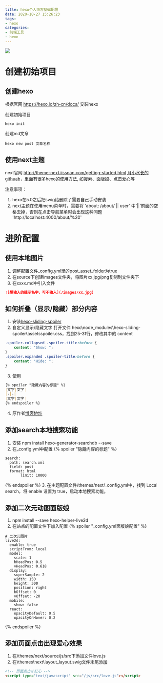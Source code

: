 ```yaml
---
title: hexo个人博客基础配置
date: 2020-10-27 15:26:23
tags:
- hexo
categories:
- 前端工具
- hexo
---
```

![](/images/facade.jpg) <!-- more -->

# 创建初始项目

## 创建hexo

根据官网 https://hexo.io/zh-cn/docs/ 安装hexo

创建初始项目
```nodejs
hexo init
```

创建md文章
```nodejs
hexo new post 文章名称
```

## 使用next主题
next官网 http://theme-next.iissnan.com/getting-started.html
[月小水长的githuab](https://github.com/inspurer/hexo)，里面有很多hexo的使用方法, 如搜索、面版娘、点击爱心等

注意事项：
1. hexo在5.0之后把swig给删除了需要自己手动安装
2. next主题在使用menu菜单时，需要将 'about: /about/ || user' 中'||'前面的空格去掉，否则在点击导航菜单时会出现这种问题 'http://localhost:4000/about/%20'


# 进阶配置

## 使用本地图片
1. 调整配置文件_config.yml里的post_asset_folder为true
2. 在source下创建images文件夹，将图片xx.jpg/png复制到文件夹下
3. 在xxxx.md中引入文件
```markdown
![想输入的提示名字，可不输入](/images/xx.jpg)
```

## 如何折叠（显示/隐藏）部分内容
1. 安装[hexo-sliding-spoiler](https://github.com/fletchto99/hexo-sliding-spoiler)
2. 自定义显示/隐藏文字
打开文件 hexo\node_modules\hexo-sliding-spoiler\assetsspoiler.css，找到25-31行，修改其中的 content
```CSS
.spoiler.collapsed .spoiler-title:before {
	content: "Show: ";
}
.spoiler.expanded .spoiler-title:before {
	content: "Hide: ";
}
```
3. 使用
```markdown
{% spoiler "隐藏内容的标题" %}
|文字|文字|
|-|-|
|文字|文字|
{% endspoiler %}
```
4. 原作者[博客地址](https://www.baidu.com/link?url=DqdoMiVgNqu15TmcORF2gBoRTNAjJkByw73jC8gZZ11g0e1xqmZt09k6QlsYLeE7E31KfB-4yrzdAGvi-jv5TFO_PGRv1y79ChwH6rkF1rW&wd=&eqid=a374ad7600025f1e000000065f97e0d2)

## 添加search本地搜索功能
1. 安装 npm install hexo-generator-searchdb --save
2. 在_config.yml中配置
{% spoiler "隐藏内容的标题" %}
```makedown
search:
  path: search.xml
  field: post
  format: html
       limit: 10000
```
{% endspoiler %}
3. 在主题配置文件/themes/next/_config.yml中，找到 Local search，将 enable 设置为 true，启动本地搜索功能。

## 添加二次元动图面版娘
1. npm install --save hexo-helper-live2d
2. 在站点的配置文件下加入配置
{% spoiler "_config.yml面版娘配置" %}
```makedown
# 二次元图片
live2d:
  enable: true
  scriptFrom: local
  model:
    scale: 1
    hHeadPos: 0.5
    vHeadPos: 0.618
  display:
    superSample: 2
    width: 150
    height: 300
    position: right
    hOffset: 0
    vOffset: -20
  mobile:
    show: false
  react:
    opacityDefault: 0.5
    opacityOnHover: 0.2
```
{% endspoiler %}


## 添加页面点击出现爱心效果
1. 在/themes/next/source/js/src下添加文件love.js
2. 在\themes\next\layout\_layout.swig文件末尾添加
```HTML
<!-- 页面点击小红心 -->
<script type="text/javascript" src="/js/src/love.js"></script>
```




